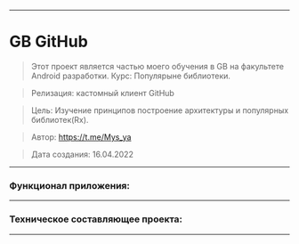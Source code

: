 ____

# GB GitHub

> Этот проект является частью моего обучения в GB на факультете Android разработки.
> Курс: Популярыне библиотеки.

> Релизация: кастомный клиент GitHub

> Цель: Изучение принципов построение архитектуры и популярных библиотек(Rx).

> Автор: https://t.me/Mys_ya

> Дата создания: 16.04.2022
____

### Функционал приложения:

____

### Техническое составляющее проекта:

____
